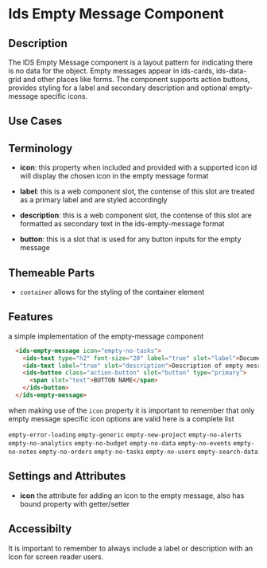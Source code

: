# Ids Empty Message Component

## Description

The IDS Empty Message component is a layout pattern for indicating there is no data for the object. Empty messages appear in ids-cards, ids-data-grid and other places like forms. The component supports action buttons, provides styling for a label and secondary description and optional empty-message specific icons.

## Use Cases

## Terminology

- **icon**: this property when included and provided with a supported icon id will display the chosen icon in the empty message format

- **label**: this is a web component slot, the contense of this slot are treated as a primary label and are styled accordingly

- **description**: this is a web component slot, the contense of this slot are formatted as secondary text in the ids-empty-message format

- **button**: this is a slot that is used for any button inputs for the empty message

## Themeable Parts
- `container` allows for the styling of the container element

## Features

a simple implementation of the empty-message component

```html
  <ids-empty-message icon="empty-no-tasks">
    <ids-text type="h2" font-size="20" label="true" slot="label">Document Management</ids-text>
    <ids-text label="true" slot="description">Description of empty message that explains why and possible contain a hyperlink.</ids-text>
    <ids-button class="action-button" slot="button" type="primary">
      <span slot="text">BUTTON NAME</span>
    </ids-button>
  </ids-empty-message>
```
when making use of the `icon` property it is important to remember that only empty message specific icon options are valid here is a complete list

`empty-error-loading`
`empty-generic`
`empty-new-project`
`empty-no-alerts`
`empty-no-analytics`
`empty-no-budget`
`empty-no-data`
`empty-no-events`
`empty-no-notes`
`empty-no-orders`
`empty-no-tasks`
`empty-no-users`
`empty-search-data`

## Settings and Attributes

- **icon** the attribute for adding an icon to the empty message, also has bound property with getter/setter

## Accessibilty

It is important to remember to always include a label or description with an Icon for screen reader users.
